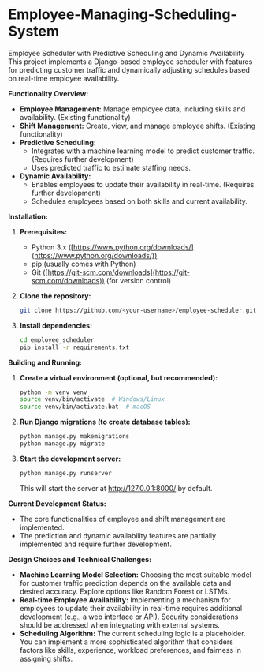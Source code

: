 # Employee-Managing-Scheduling-System
Employee Scheduler with Predictive Scheduling and Dynamic Availability This project implements a Django-based employee scheduler with features for predicting customer traffic and dynamically adjusting schedules based on real-time employee availability.

**Functionality Overview:**

* **Employee Management:** Manage employee data, including skills and availability. (Existing functionality)
* **Shift Management:** Create, view, and manage employee shifts. (Existing functionality)
* **Predictive Scheduling:**
    * Integrates with a machine learning model to predict customer traffic. (Requires further development)
    * Uses predicted traffic to estimate staffing needs.
* **Dynamic Availability:**
    * Enables employees to update their availability in real-time. (Requires further development)
    * Schedules employees based on both skills and current availability.

**Installation:**

1. **Prerequisites:**
    * Python 3.x ([https://www.python.org/downloads/](https://www.python.org/downloads/))
    * pip (usually comes with Python)
    * Git ([https://git-scm.com/downloads](https://git-scm.com/downloads)) (for version control)
2. **Clone the repository:**

   ```bash
   git clone https://github.com/<your-username>/employee-scheduler.git
   ```

3. **Install dependencies:**

   ```bash
   cd employee_scheduler
   pip install -r requirements.txt
   ```

**Building and Running:**

1. **Create a virtual environment (optional, but recommended):**

   ```bash
   python -m venv venv
   source venv/bin/activate  # Windows/Linux
   source venv/bin/activate.bat  # macOS
   ```

2. **Run Django migrations (to create database tables):**

   ```bash
   python manage.py makemigrations
   python manage.py migrate
   ```

3. **Start the development server:**

   ```bash
   python manage.py runserver
   ```

   This will start the server at http://127.0.0.1:8000/ by default.

**Current Development Status:**

* The core functionalities of employee and shift management are implemented.
* The prediction and dynamic availability features are partially implemented and require further development.  

**Design Choices and Technical Challenges:**

* **Machine Learning Model Selection:** Choosing the most suitable model for customer traffic prediction depends on the available data and desired accuracy. Explore options like Random Forest or LSTMs.
* **Real-time Employee Availability:** Implementing a mechanism for employees to update their availability in real-time requires additional development (e.g., a web interface or API). Security considerations should be addressed when integrating with external systems.
* **Scheduling Algorithm:** The current scheduling logic is a placeholder. You can implement a more sophisticated algorithm that considers factors like skills, experience, workload preferences, and fairness in assigning shifts.



